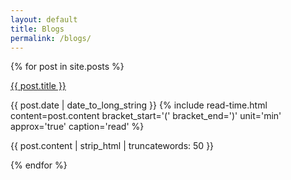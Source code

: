 ```yaml
---
layout: default
title: Blogs
permalink: /blogs/
---
```


<!-- Blogs list -->
{% for post in site.posts %}
<div class="post-area">
  <a href="{{ post.url | prepend: site.baseurl }}" class="bold">{{ post.title }}</a>
  <p class="post-date">{{ post.date | date_to_long_string }}
      {% include read-time.html
                 content=post.content
                 bracket_start='('
                 bracket_end=')'
                 unit='min'
                 approx='true'
                 caption='read'
      %}
  </p>
  <p>
    {{ post.content | strip_html | truncatewords: 50 }}
  </p>
</div>
{% endfor %}
